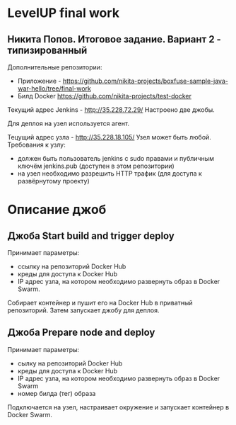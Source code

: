 # LevelUP final work
## Никита Попов. Итоговое задание. Вариант 2 - типизированный

Дополнительные репозитории:
 - Приложение - https://github.com/nikita-projects/boxfuse-sample-java-war-hello/tree/final-work
 - Билд Docker https://github.com/nikita-projects/test-docker

Текущий адрес Jenkins - http://35.228.72.29/
Настроено две джобы.

Для деплоя на узел используется агент.

Тецущий адрес узла - http://35.228.18.105/
Узел может быть любой. Требования к узлу:
 - должен быть пользователь jenkins с sudo правами и публичным ключём jenkins.pub (доступен в этом репозитории)
 - на узел необходимо разрешить HTTP трафик (для доступа к развёрнутому проекту)

# Описание джоб
## Джоба Start build and trigger deploy

Принимает параметры:
 - ссылку на репозиторий Docker Hub
 - креды для доступа к Docker Hub
 - IP адрес узла, на котором необходимо развернуть образ в Docker Swarm.

Собирает контейнер и пушит его на Docker Hub в приватный репозиторий. Затем запускает джобу для деплоя.

## Джоба Prepare node and deploy

Принимает параметры:
 - сылку на репозиторий Docker Hub
 - креды для доступа к Docker Hub
 - IP адрес узла, на котором необходимо развернуть образ в Docker Swarm
 - номер билда (тег) образа

Подключается на узел, настраивает окружение и запускает контейнер в Docker Swarm.
